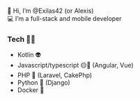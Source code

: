 👋 Hi, I’m @Exilas42 (or Alexis)  
💻 I’m a full-stack and mobile developer

### Tech 🧑‍💻
- Kotlin 👽
- Javascript/typescript 🟡🔵 (Angular, Vue)
- PHP 🐘 (Laravel, CakePhp)
- Python 🐍 (Django)
- Docker 🐳
